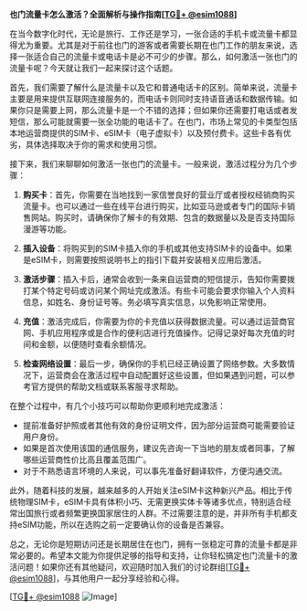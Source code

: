 **也门流量卡怎么激活？全面解析与操作指南[[TG💪+ @esim1088](https://t.me/s/esim1088)]**

在当今数字化时代，无论是旅行、工作还是学习，一张合适的手机卡或流量卡都显得尤为重要。尤其是对于前往也门的游客或者需要长期在也门工作的朋友来说，选择一张适合自己的流量卡或电话卡是必不可少的步骤。那么，如何激活一张也门的流量卡呢？今天就让我们一起来探讨这个话题。

首先，我们需要了解什么是流量卡以及它和普通电话卡的区别。简单来说，流量卡主要是用来提供互联网连接服务的，而电话卡则同时支持语音通话和数据传输。如果你只是需要上网，那么流量卡是一个不错的选择；但如果你还需要打电话或者发短信，那么可能就需要一张全功能的电话卡了。在也门，市场上常见的卡类型包括本地运营商提供的SIM卡、eSIM卡（电子虚拟卡）以及预付费卡。这些卡各有优劣，具体选择取决于你的需求和使用习惯。

接下来，我们来聊聊如何激活一张也门的流量卡。一般来说，激活过程分为几个步骤：

1. **购买卡**：首先，你需要在当地找到一家信誉良好的营业厅或者授权经销商购买流量卡。也可以通过一些在线平台进行购买，比如亚马逊或者专门的国际卡销售网站。购买时，请确保你了解卡的有效期、包含的数据量以及是否支持国际漫游等功能。

2. **插入设备**：将购买到的SIM卡插入你的手机或其他支持SIM卡的设备中。如果是eSIM卡，则需要按照说明书上的指引下载并安装相关应用后激活。

3. **激活步骤**：插入卡后，通常会收到一条来自运营商的短信提示，告知你需要拨打某个特定号码或访问某个网址完成激活。有些卡可能会要求你输入个人资料信息，如姓名、身份证号等。务必填写真实信息，以免影响正常使用。

4. **充值**：激活完成后，你需要为你的卡充值以获得数据流量。可以通过运营商官网、手机应用程序或是合作的便利店进行充值操作。记得记录好每次充值的时间和金额，以便随时查看余额情况。

5. **检查网络设置**：最后一步，确保你的手机已经正确设置了网络参数。大多数情况下，运营商会在激活过程中自动配置好这些设置，但如果遇到问题，可以参考官方提供的帮助文档或联系客服寻求帮助。

在整个过程中，有几个小技巧可以帮助你更顺利地完成激活：

- 提前准备好护照或者其他有效的身份证明文件，因为部分运营商可能需要验证用户身份。
- 如果是首次使用该国的通信服务，建议先咨询一下当地的朋友或者同事，了解哪些运营商性价比高且覆盖范围广。
- 对于不熟悉语言环境的人来说，可以事先准备好翻译软件，方便沟通交流。

此外，随着科技的发展，越来越多的人开始关注eSIM卡这种新兴产品。相比于传统物理SIM卡，eSIM卡具有体积小巧、无需更换实体卡等诸多优点，特别适合经常出国旅行或者频繁更换国家居住的人群。不过需要注意的是，并非所有手机都支持eSIM功能，所以在选购之前一定要确认你的设备是否兼容。

总之，无论你是短期访问还是长期居住在也门，拥有一张稳定可靠的流量卡都是非常必要的。希望本文能为你提供足够的指导和支持，让你轻松搞定也门流量卡的激活问题！如果你还有其他疑问，欢迎随时加入我们的讨论群组[[TG💪+ @esim1088](https://t.me/s/esim1088)]，与其他用户一起分享经验和心得。

[[TG💪+ @esim1088](https://t.me/s/esim1088) ![Image](https://i.postimg.cc/4NQfJmqS/Snipaste-2025-05-13-00-14-12.png)]
